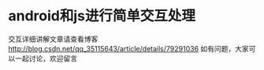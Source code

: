 # android和js进行简单交互处理
交互详细讲解文章请查看博客 http://blog.csdn.net/qq_35115643/article/details/79291036
如有问题，大家可以一起讨论，欢迎留言
